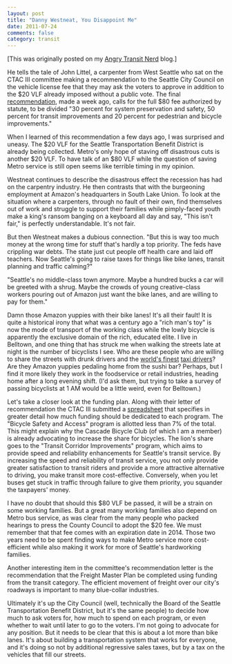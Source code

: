 ```yaml
---
layout: post
title: "Danny Westneat, You Disappoint Me"
date: 2011-07-24
comments: false
category: transit
---
```

[This was originally posted on my [Angry Transit Nerd](http://angrytransitnerd.com) blog.]

He tells the tale of John Littel, a carpenter from West Seattle who sat on the CTAC III committee making a recommendation to the Seattle City Council on the vehicle license fee that they may ask the voters to approve in addition to the $20 VLF already imposed without a public vote. The final [recommendation][0], made a week ago, calls for the full $80 fee authorized by statute, to be divided "30 percent for system preservation and safety, 50 percent for transit improvements and 20 percent for pedestrian and bicycle improvements."

When I learned of this recommendation a few days ago, I was surprised and uneasy. The $20 VLF for the Seattle Transportation Benefit District is already being collected. Metro's only hope of staving off disastrous cuts is another $20 VLF. To have talk of an $80 VLF while the question of saving Metro service is still open seems like terrible timing in my opinion.

Westneat continues to describe the disastrous effect the recession has had on the carpentry industry. He then contrasts that with the burgeoning employment at Amazon's headquarters in South Lake Union. To look at the situation where a carpenters, through no fault of their own, find themselves out of work and struggle to support their families while pimply-faced youth make a king's ransom banging on a keyboard all day and say, "This isn't fair," is perfectly understandable. It's not fair.

But then Westneat makes a dubious connection. "But this is way too much money at the wrong time for stuff that's hardly a top priority. The feds have crippling war debts. The state just cut people off health care and laid off teachers. Now Seattle's going to raise taxes for things like bike lanes, transit planning and traffic calming?"

"Seattle's no middle-class town anymore. Maybe a hundred bucks a car will be greeted with a shrug. Maybe the crowds of young creative-class workers pouring out of Amazon just want the bike lanes, and are willing to pay for them."

Damn those Amazon yuppies with their bike lanes! It's all their fault! It is quite a historical irony that what was a century ago a "rich man's toy" is now the mode of transport of the working class while the lowly bicycle is apparently the exclusive domain of the rich, educated elite. I live in Belltown, and one thing that has struck me when walking the streets late at night is the number of bicyclists I see. Who are these people who are willing to share the streets with drunk drivers and the [world's finest][1] [taxi drivers][2]? Are they Amazon yuppies pedaling home from the sushi bar? Perhaps, but I find it more likely they work in the foodservice or retail industries, heading home after a long evening shift. (I'd ask them, but trying to take a survey of passing bicyclists at 1 AM would be a little weird, even for Belltown.)

Let's take a closer look at the funding plan. Along with their letter of recommendation the CTAC III submitted a [spreadsheet][3] that specifies in greater detail how much funding should be dedicated to each program. The "Bicycle Safety and Access" program is allotted less than 7% of the total. This might explain why the Cascade Bicycle Club (of which I am a member) is already advocating to increase the share for bicycles. The lion's share goes to the "Transit Corridor Improvements" program, which aims to provide speed and reliability enhancements for Seattle's transit service. By increasing the speed and reliability of transit service, you not only provide greater satisfaction to transit riders and provide a more attractive alternative to driving, you make transit more cost-effective. Conversely, when you let buses get stuck in traffic through failure to give them priority, you squander the taxpayers' money.

I have no doubt that should this $80 VLF be passed, it will be a strain on some working families. But a great many working families also depend on Metro bus service, as was clear from the many people who packed hearings to press the County Council to adopt the $20 fee. We must remember that that fee comes with an expiration date in 2014\. Those two years need to be spent finding ways to make Metro service more cost-efficient while also making it work for more of Seattle's hardworking families.

Another interesting item in the committee's recommendation letter is the recommendation that the Freight Master Plan be completed using funding from the transit category. The efficient movement of freight over our city's roadways is important to many blue-collar industries.

Ultimately it's up the City Council (well, technically the Board of the Seattle Transportation Benefit District, but it's the same people) to decide how much to ask voters for, how much to spend on each program, or even whether to wait until later to go to the voters. I'm not going to advocate for any position. But it needs to be clear that this is about a lot more than bike lanes. It's about building a transportation system that works for everyone, and it's doing so not by additional regressive sales taxes, but by a tax on the vehicles that fill our streets.


[0]: http://www.seattle.gov/transportation/docs/ctac/CTAC%203%20Recommendation%20Letter%20FINAL.pdf
[1]: http://seattletimes.nwsource.com/html/localnews/2014139319_rachel06m.html
[2]: http://www.seattlepi.com/local/article/Cab-slams-into-bank-makes-drive-thru-1438878.php
[3]: http://www.seattle.gov/transportation/docs/ctac/FINAL%20CTAC%20Proposal%20Matrix%207-15-11.pdf
